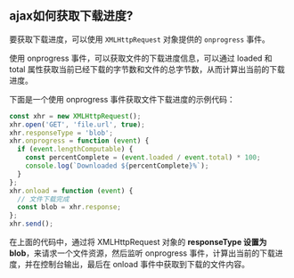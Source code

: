 ## ajax如何获取下载进度?

要获取下载进度，可以使用 `XMLHttpRequest` 对象提供的 `onprogress` 事件。

使用 onprogress 事件，可以获取文件的下载进度信息，可以通过 loaded 和 total 属性获取当前已经下载的字节数和文件的总字节数，从而计算出当前的下载进度。

下面是一个使用 onprogress 事件获取文件下载进度的示例代码：

```js
const xhr = new XMLHttpRequest();
xhr.open('GET', 'file.url', true);
xhr.responseType = 'blob';
xhr.onprogress = function (event) {
  if (event.lengthComputable) {
    const percentComplete = (event.loaded / event.total) * 100;
    console.log(`Downloaded ${percentComplete}%`);
  }
};
xhr.onload = function (event) {
  // 文件下载完成
  const blob = xhr.response;
};
xhr.send();
```

在上面的代码中，通过将 XMLHttpRequest 对象的 **responseType 设置为 blob**，来请求一个文件资源，然后监听 onprogress 事件，计算出当前的下载进度，并在控制台输出，最后在 onload 事件中获取到下载的文件内容。
